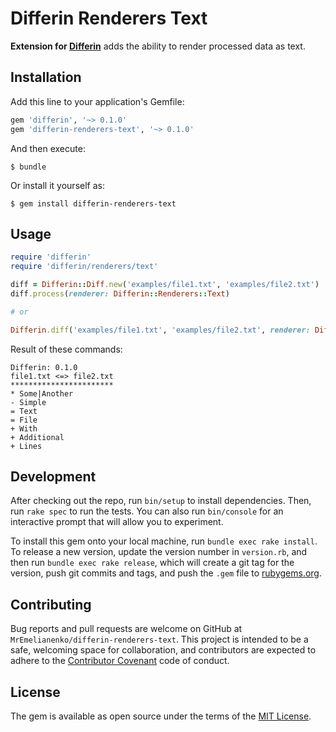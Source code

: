 # Differin Renderers Text

**Extension for [Differin](http://github.com/MrEmelianenko/differin)** adds the ability to render processed data as text.

## Installation

Add this line to your application's Gemfile:

```ruby
gem 'differin', '~> 0.1.0'
gem 'differin-renderers-text', '~> 0.1.0'
```

And then execute:

    $ bundle

Or install it yourself as:

    $ gem install differin-renderers-text

## Usage

~~~ruby
require 'differin'
require 'differin/renderers/text'

diff = Differin::Diff.new('examples/file1.txt', 'examples/file2.txt')
diff.process(renderer: Differin::Renderers::Text)

# or

Differin.diff('examples/file1.txt', 'examples/file2.txt', renderer: Differin::Renderers::Text)
~~~

Result of these commands:
~~~
Differin: 0.1.0
file1.txt <=> file2.txt
***********************
* Some|Another
- Simple
= Text
= File
+ With
+ Additional
+ Lines
~~~

## Development

After checking out the repo, run `bin/setup` to install dependencies. Then, run `rake spec` to run the tests. You can also run `bin/console` for an interactive prompt that will allow you to experiment.

To install this gem onto your local machine, run `bundle exec rake install`. To release a new version, update the version number in `version.rb`, and then run `bundle exec rake release`, which will create a git tag for the version, push git commits and tags, and push the `.gem` file to [rubygems.org](https://rubygems.org).

## Contributing

Bug reports and pull requests are welcome on GitHub at `MrEmelianenko/differin-renderers-text`. This project is intended to be a safe, welcoming space for collaboration, and contributors are expected to adhere to the [Contributor Covenant](http://contributor-covenant.org) code of conduct.


## License

The gem is available as open source under the terms of the [MIT License](http://opensource.org/licenses/MIT).

